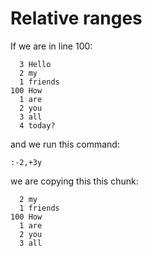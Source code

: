 # Relative ranges

If we are in line 100:

```
  3 Hello
  2 my
  1 friends
100 How
  1 are
  2 you
  3 all
  4 today?
```

and we run this command:

```
:-2,+3y
```

we are copying this this chunk:

```
  2 my
  1 friends
100 How
  1 are
  2 you
  3 all
```
